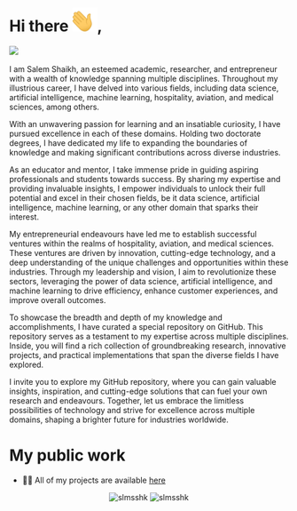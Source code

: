 <h1> Hi there <img width="45" src="waving_hand.gif">,</h1>

![](https://komarev.com/ghpvc/?username=slmsshk&color=brightgreen)

I am Salem Shaikh, an esteemed academic, researcher, and entrepreneur with a wealth of knowledge spanning multiple disciplines. Throughout my illustrious career, I have delved into various fields, including data science, artificial intelligence, machine learning, hospitality, aviation, and medical sciences, among others.

With an unwavering passion for learning and an insatiable curiosity, I have pursued excellence in each of these domains. Holding two doctorate degrees, I have dedicated my life to expanding the boundaries of knowledge and making significant contributions across diverse industries.

As an educator and mentor, I take immense pride in guiding aspiring professionals and students towards success. By sharing my expertise and providing invaluable insights, I empower individuals to unlock their full potential and excel in their chosen fields, be it data science, artificial intelligence, machine learning, or any other domain that sparks their interest.

My entrepreneurial endeavours have led me to establish successful ventures within the realms of hospitality, aviation, and medical sciences. These ventures are driven by innovation, cutting-edge technology, and a deep understanding of the unique challenges and opportunities within these industries. Through my leadership and vision, I aim to revolutionize these sectors, leveraging the power of data science, artificial intelligence, and machine learning to drive efficiency, enhance customer experiences, and improve overall outcomes.

To showcase the breadth and depth of my knowledge and accomplishments, I have curated a special repository on GitHub. This repository serves as a testament to my expertise across multiple disciplines. Inside, you will find a rich collection of groundbreaking research, innovative projects, and practical implementations that span the diverse fields I have explored.

I invite you to explore my GitHub repository, where you can gain valuable insights, inspiration, and cutting-edge solutions that can fuel your own research and endeavours. Together, let us embrace the limitless possibilities of technology and strive for excellence across multiple domains, shaping a brighter future for industries worldwide.

# My public work
- 👨‍💻 All of my projects are available [here](https://github.com/ibrahimjelliti?tab=repositories)


<p align="center"> 
  <img src="https://github-readme-stats.vercel.app/api?username=slmsshk&show_icons=true" alt="slmsshk" />
    <img src="https://github-readme-stats.vercel.app/api/top-langs/?username=slmsshk&layout=compact" alt="slmsshk" />
</p>


<!--
**slmsshk/slmsshk** is a ✨ _special_ ✨ repository because its `README.md` (this file) appears on your GitHub profile.

Here are some ideas to get you started:

- 🔭 I’m currently working on ...
- 🌱 I’m currently learning ...
- 👯 I’m looking to collaborate on ...
- 🤔 I’m looking for help with ...
- 💬 Ask me about ...
- 📫 How to reach me: ...
- 😄 Pronouns: ...
- ⚡ Fun fact: ...
-->


<!-- <h1> This is my special repository</h1> -->

